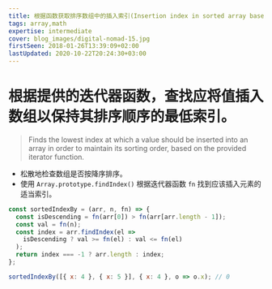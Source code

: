 ```yaml
---
title: 根据函数获取排序数组中的插入索引(Insertion index in sorted array based on function)
tags: array,math
expertise: intermediate
cover: blog_images/digital-nomad-15.jpg
firstSeen: 2018-01-26T13:39:09+02:00
lastUpdated: 2020-10-22T20:24:30+03:00
---
```


# 根据提供的迭代器函数，查找应将值插入数组以保持其排序顺序的最低索引。
> Finds the lowest index at which a value should be inserted into an array in order to maintain its sorting order, based on the provided iterator function.

- 松散地检查数组是否按降序排序。
- 使用 `Array.prototype.findIndex()` 根据迭代器函数 `fn` 找到应该插入元素的适当索引。

```js
const sortedIndexBy = (arr, n, fn) => {
  const isDescending = fn(arr[0]) > fn(arr[arr.length - 1]);
  const val = fn(n);
  const index = arr.findIndex(el =>
    isDescending ? val >= fn(el) : val <= fn(el)
  );
  return index === -1 ? arr.length : index;
};
```

```js
sortedIndexBy([{ x: 4 }, { x: 5 }], { x: 4 }, o => o.x); // 0
```
